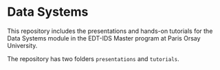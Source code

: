 # Data Systems

This repository includes the presentations and hands-on tutorials for the Data Systems module in
the EDT-IDS Master program at Paris Orsay University.

The repository has two folders `presentations` and `tutorials`.
